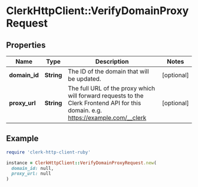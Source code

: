 # ClerkHttpClient::VerifyDomainProxyRequest

## Properties

| Name | Type | Description | Notes |
| ---- | ---- | ----------- | ----- |
| **domain_id** | **String** | The ID of the domain that will be updated. | [optional] |
| **proxy_url** | **String** | The full URL of the proxy which will forward requests to the Clerk Frontend API for this domain. e.g. https://example.com/__clerk | [optional] |

## Example

```ruby
require 'clerk-http-client-ruby'

instance = ClerkHttpClient::VerifyDomainProxyRequest.new(
  domain_id: null,
  proxy_url: null
)
```

